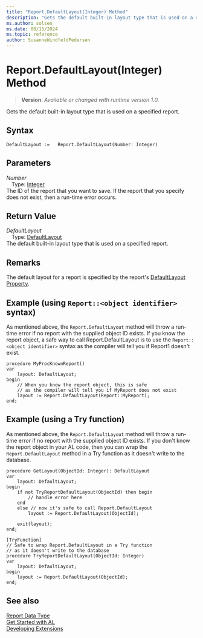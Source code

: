 ```yaml
---
title: "Report.DefaultLayout(Integer) Method"
description: "Gets the default built-in layout type that is used on a specified report."
ms.author: solsen
ms.date: 08/15/2024
ms.topic: reference
author: SusanneWindfeldPedersen
---
```

[//]: # (START>DO_NOT_EDIT)
[//]: # (IMPORTANT:Do not edit any of the content between here and the END>DO_NOT_EDIT.)
[//]: # (Any modifications should be made in the .xml files in the ModernDev repo.)
# Report.DefaultLayout(Integer) Method
> **Version**: _Available or changed with runtime version 1.0._

Gets the default built-in layout type that is used on a specified report.


## Syntax
```AL
DefaultLayout :=   Report.DefaultLayout(Number: Integer)
```
## Parameters
*Number*  
&emsp;Type: [Integer](../integer/integer-data-type.md)  
The ID of the report that you want to save. If the report that you specify does not exist, then a run-time error occurs.  


## Return Value
*DefaultLayout*  
&emsp;Type: [DefaultLayout](../defaultlayout/defaultlayout-option.md)  
The default built-in layout type that is used on a specified report.


[//]: # (IMPORTANT: END>DO_NOT_EDIT)

## Remarks

The default layout for a report is specified by the report's [DefaultLayout Property](../../properties/devenv-defaultlayout-property.md).

## Example (using `Report::<object identifier>` syntax)

As mentioned above, the `Report.DefaultLayout` method will throw a run-time error if no report with the supplied object ID exists. If you know the report object, a safe way to call Report.DefaultLayout is to use the `Report::<object identifier>` syntax as the compiler will tell you if Report1 doesn't exist.  

```AL
procedure MyProcKnownReport()
var
    layout: DefaultLayout;
begin
    // When you know the report object, this is safe
    // as the compiler will tell you if MyReport does not exist
    layout := Report.DefaultLayout(Report::MyReport);
end;
```

## Example (using a Try function)

As mentioned above, the `Report.DefaultLayout` method will throw a run-time error if no report with the supplied object ID exists. If you don't know the report object in your AL code, then you can wrap the `Report.DefaultLayout` method in a Try function as it doesn't write to the database.

```AL
procedure GetLayout(ObjectId: Integer): DefaultLayout
var
    layout: DefaultLayout;
begin
    if not TryReportDefaultLayout(ObjectId) then begin
        // handle error here
    end
    else // now it's safe to call Report.DefaultLayout
        layout := Report.DefaultLayout(ObjectId);

    exit(layout);
end;

[TryFunction]
// Safe to wrap Report.DefaultLayout in a Try function
// as it doesn't write to the database 
procedure TryReportDefaultLayout(ObjectId: Integer)
var
    layout: DefaultLayout;
begin
    layout := Report.DefaultLayout(ObjectId);
end;
```

## See also

[Report Data Type](report-data-type.md)  
[Get Started with AL](../../devenv-get-started.md)  
[Developing Extensions](../../devenv-dev-overview.md)